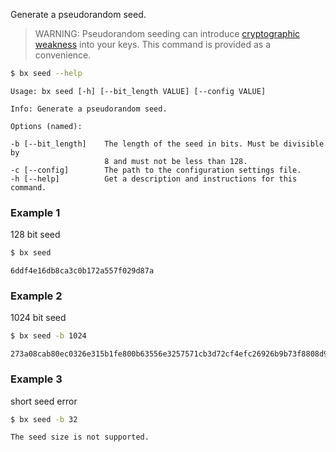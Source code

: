 Generate a pseudorandom seed.

> WARNING: Pseudorandom seeding can introduce [cryptographic weakness](http://cwe.mitre.org/data/definitions/338.html) into your keys. This command is provided as a convenience. 

```sh
$ bx seed --help
```
```
Usage: bx seed [-h] [--bit_length VALUE] [--config VALUE]                

Info: Generate a pseudorandom seed.                                      

Options (named):

-b [--bit_length]    The length of the seed in bits. Must be divisible by
                     8 and must not be less than 128.                    
-c [--config]        The path to the configuration settings file.        
-h [--help]          Get a description and instructions for this command.
```
### Example 1
128 bit seed
```sh
$ bx seed
```
```
6ddf4e16db8ca3c0b172a557f029d87a
```
### Example 2
1024 bit seed
```sh
$ bx seed -b 1024
```
```
273a08cab80ec0326e315b1fe800b63556e3257571cb3d72cf4efc26926b9b73f8808d9cae65b2ba48a19417426a147905fe260338acf7d5f0a214557b440a9e7fb4c344f0867f44cb042b4e434820b9c6f338a136ca120a4324ae717c8f483813a8fbf3854117bd9a37b94811cc51a616a0a534ecb7acabcacc7993252f2c39
```
### Example 3
short seed error
```sh
$ bx seed -b 32
```
```
The seed size is not supported.
```